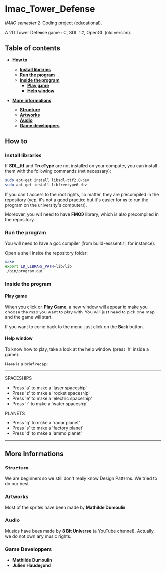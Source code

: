 # Imac_Tower_Defense

*IMAC semester 2:* Coding project (educational).

A 2D Tower Defense game : C, SDL 1.2, OpenGL (old version).

## Table of contents

* [**How to**](#how-to)
	- [**Install libraries**](#install-libraries)
	- [**Run the program**](#run-the-program)
	- [**Inside the program**](#inside-the-program)
		- [**Play game**](#play-game)
		- [**Help window**](#help-window)

* [**More informations**](#more-informations)
	- [**Structure**](#structure)
	- [**Artworks**](#artworks)
	- [**Audio**](#audio)
	- [**Game developpers**](#game-developpers)

## How to

### Install libraries
If **SDL_ttf** and **TrueType** are not installed on your computer, you can install them with the following commands (not necessary):

```bash
sudo apt-get install libsdl-ttf2.0-dev
sudo apt-get install libfreetype6-dev
```

If you can't access to the root rights, no matter, they are precompiled in the repository (yep, it's not a good practice but it's easier for us to run the program on the university's computers).

Moreover, you will need to have **FMOD** library, which is also precompiled in the repository.


### Run the program

You will need to have a gcc compiler (from build-esssential, for instance).

Open a shell inside the repository folder:

```bash
make
export LD_LIBRARY_PATH=lib/lib
./bin/program.out
```

### Inside the program

#### Play game

When you click on **Play Game**, a new window will appear to make you choose the map you want to play with. You will just need to pick one map and the game will start.

If you want to come back to the menu, just click on the **Back** button.

#### Help window

To know how to play, take a look at the help window (press 'h' inside a game).

Here is a brief recap:

--------
SPACESHIPS

* Press 'a' to make a 'laser spaceship'
* Press 'z' to make a 'rocket spaceship'
* Press 'e' to make a 'electric spaceship'
* Press 'r' to make a 'water spaceship'

PLANETS

* Press 'q' to make a 'radar planet'
* Press 's' to make a 'factory planet'
* Press 'd' to make a 'ammo planet'

--------

## More Informations

### Structure

We are beginners so we still don't really know Design Patterns. We tried to do our best.

### Artworks

Most of the sprites have been made by **Mathilde Dumoulin**.

### Audio

Musics have been made by **8 Bit Universe** (a YouTube channel). Actually, we do not own any music rights.

### Game Developpers

- **Mathilde Dumoulin**
- **Julien Haudegond**
